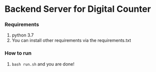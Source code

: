 # Backend Server for Digital Counter

### Requirements
1. python 3.7
1. You can install other requirements via the requirements.txt

### How to run
1. `bash run.sh` and you are done!